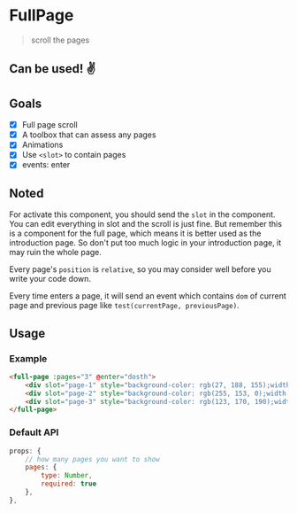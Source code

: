 # FullPage

> scroll the pages

## Can be used! ✌️

## Goals

 * [x] Full page scroll
 * [x] A toolbox that can assess any pages
 * [x] Animations
 * [x] Use `<slot>` to contain pages
 * [x] events: enter

## Noted

For activate this component, you should send the `slot` in the component. You can edit everything in slot and the scroll is just fine. But remember this is a component for the full page, which means it is better used as the introduction page. So don't put too much logic in your introduction page, it may ruin the whole page.

Every page's `position` is `relative`, so you may consider well before you write your code down.

Every time enters a page, it will send an event which contains `dom` of current page and previous page like `test(currentPage, previousPage)`.

## Usage

### Example
```html
<full-page :pages="3" @enter="dosth">
    <div slot="page-1" style="background-color: rgb(27, 188, 155);width: 100%;height: 100%;"></div>
    <div slot="page-2" style="background-color: rgb(255, 153, 0);width: 100%;height: 100%;"></div>
    <div slot="page-3" style="background-color: rgb(123, 170, 190);width: 100%;height: 100%;"></div>
</full-page>
```

### Default API
```javascript
props: {
    // how many pages you want to show
    pages: {
        type: Number,
        required: true
    },
},
```
